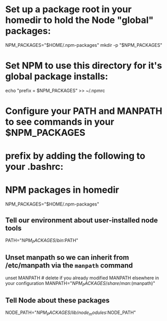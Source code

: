 # Set up a package root in your homedir to hold the Node "global" packages:

NPM_PACKAGES="$HOME/.npm-packages"
mkdir -p "$NPM_PACKAGES"

# Set NPM to use this directory for it's global package installs:

echo "prefix = $NPM_PACKAGES" >> ~/.npmrc

# Configure your PATH and MANPATH to see commands in your $NPM_PACKAGES 
# prefix by adding the following to your .bashrc:

# NPM packages in homedir
NPM_PACKAGES="$HOME/.npm-packages"

## Tell our environment about user-installed node tools
PATH="$NPM_PACKAGES/bin:$PATH"

## Unset manpath so we can inherit from /etc/manpath via the `manpath` command
unset MANPATH  # delete if you already modified MANPATH elsewhere in your configuration
MANPATH="$NPM_PACKAGES/share/man:$(manpath)"

## Tell Node about these packages
NODE_PATH="$NPM_PACKAGES/lib/node_modules:$NODE_PATH"
